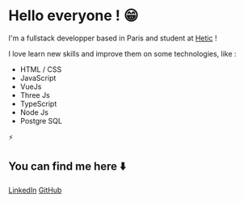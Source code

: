<!--
**Lucas-Huerta/Lucas-Huerta** is a ✨ _special_ ✨ repository because its `README.md` (this file) appears on your GitHub profile.
-->

# Hello everyone ! 😁

I'm a fullstack developper based in Paris and student at [Hetic](https://www.hetic.net) !

I love learn new skills and improve them on some technologies, like :

* HTML / CSS
* JavaScript
* VueJs
* Three Js 
* TypeScript 
* Node Js
* Postgre SQL

⚡️

## You can find me here ⬇️

[LinkedIn](https://www.linkedin.com/in/lucas-huerta13/) [GitHub](https://github.com/Lucas-Huerta)